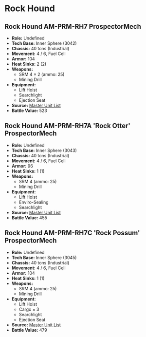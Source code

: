 # Rock Hound
## Rock Hound AM-PRM-RH7 ProspectorMech
- **Role:** Undefined
- **Tech Base:** Inner Sphere (3042)
- **Chassis:** 40 tons (Industrial)
- **Movement:** 4 / 6, Fuel Cell
- **Armor:** 104
- **Heat Sinks:** 2 (2)
- **Weapons:**
  - SRM 4 × 2 (ammo: 25)
  - Mining Drill
- **Equipment:**
  - Lift Hoist
  - Searchlight
  - Ejection Seat
- **Source:** [Master Unit List](http://masterunitlist.info/Unit/Details/4926/rock-hound-am-prm-rh7-prospectormech)
- **Battle Value:** 523

## Rock Hound AM-PRM-RH7A 'Rock Otter' ProspectorMech
- **Role:** Undefined
- **Tech Base:** Inner Sphere (3043)
- **Chassis:** 40 tons (Industrial)
- **Movement:** 4 / 6, Fuel Cell
- **Armor:** 96
- **Heat Sinks:** 1 (1)
- **Weapons:**
  - SRM 4 (ammo: 25)
  - Mining Drill
- **Equipment:**
  - Lift Hoist
  - Enviro-Sealing
  - Searchlight
- **Source:** [Master Unit List](http://masterunitlist.info/Unit/Details/4927/rock-hound-am-prm-rh7a-rock-otter-prospectormech)
- **Battle Value:** 455

## Rock Hound AM-PRM-RH7C 'Rock Possum' ProspectorMech
- **Role:** Undefined
- **Tech Base:** Inner Sphere (3045)
- **Chassis:** 40 tons (Industrial)
- **Movement:** 4 / 6, Fuel Cell
- **Armor:** 104
- **Heat Sinks:** 1 (1)
- **Weapons:**
  - SRM 4 (ammo: 25)
  - Mining Drill
- **Equipment:**
  - Lift Hoist
  - Cargo × 3
  - Searchlight
  - Ejection Seat
- **Source:** [Master Unit List](http://masterunitlist.info/Unit/Details/4928/rock-hound-am-prm-rh7c-rock-possum-prospectormech)
- **Battle Value:** 479

